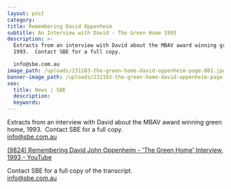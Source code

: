 ```yaml
---
layout: post
category:
title: Remembering David Oppenheim
subtitle: An Interview with David - The Green Home 1993
description: >-
  Extracts from an interview with David about the MBAV award winning green home,
  1993.  Contact SBE for a full copy.

  info@sbe.com.au  
image_path: /uploads/231103-the-green-home-david-oppenheim-page-001.jpg
banner-image_path: /uploads/231103-the-green-home-david-oppenheim-page-002.jpg
seo:
  title: News | SBE
  description:
  keywords:
---
```

Extracts from an interview with David about the MBAV award winning green home, 1993. &nbsp;Contact SBE for a full copy.<br>info@sbe.com.au &nbsp;

​​​[(9824) Remembering David John Oppenheim - 'The Green Home' Interview, 1993 - YouTube](https://www.youtube.com/watch?v=WnEo5KipJ9k&amp;t=2s)&nbsp;

Contact SBE for a full copy of the transcript.<br>info@sbe.com.au&nbsp;